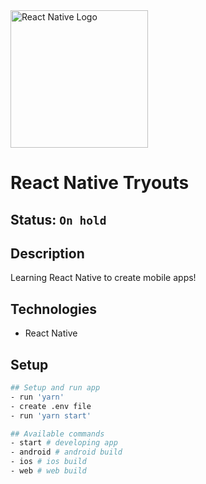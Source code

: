 <img alt="React Native Logo" src="https://pagepro.co/blog/wp-content/uploads/2020/03/react-native-logo-884x1024.png" width="220" />

# React Native Tryouts

## Status: ````On hold````

## Description
Learning React Native to create mobile apps!

## Technologies
- React Native

## Setup 
```bash
## Setup and run app
- run 'yarn'
- create .env file
- run 'yarn start'

## Available commands
- start # developing app
- android # android build
- ios # ios build
- web # web build
```


